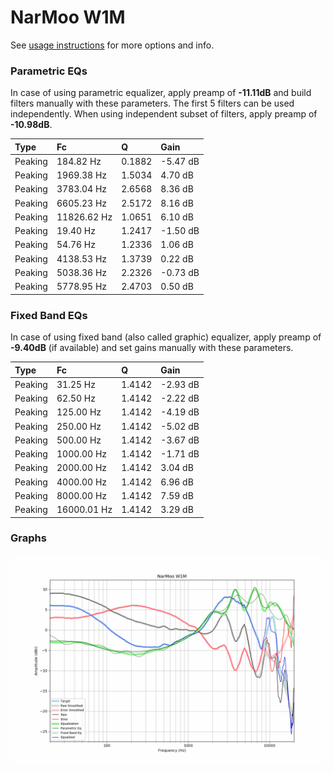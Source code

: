 # NarMoo W1M
See [usage instructions](https://github.com/jaakkopasanen/AutoEq#usage) for more options and info.

### Parametric EQs
In case of using parametric equalizer, apply preamp of **-11.11dB** and build filters manually
with these parameters. The first 5 filters can be used independently.
When using independent subset of filters, apply preamp of **-10.98dB**.

| Type    | Fc          |      Q | Gain     |
|:--------|:------------|:-------|:---------|
| Peaking | 184.82 Hz   | 0.1882 | -5.47 dB |
| Peaking | 1969.38 Hz  | 1.5034 | 4.70 dB  |
| Peaking | 3783.04 Hz  | 2.6568 | 8.36 dB  |
| Peaking | 6605.23 Hz  | 2.5172 | 8.16 dB  |
| Peaking | 11826.62 Hz | 1.0651 | 6.10 dB  |
| Peaking | 19.40 Hz    | 1.2417 | -1.50 dB |
| Peaking | 54.76 Hz    | 1.2336 | 1.06 dB  |
| Peaking | 4138.53 Hz  | 1.3739 | 0.22 dB  |
| Peaking | 5038.36 Hz  | 2.2326 | -0.73 dB |
| Peaking | 5778.95 Hz  | 2.4703 | 0.50 dB  |

### Fixed Band EQs
In case of using fixed band (also called graphic) equalizer, apply preamp of **-9.40dB**
(if available) and set gains manually with these parameters.

| Type    | Fc          |      Q | Gain     |
|:--------|:------------|:-------|:---------|
| Peaking | 31.25 Hz    | 1.4142 | -2.93 dB |
| Peaking | 62.50 Hz    | 1.4142 | -2.22 dB |
| Peaking | 125.00 Hz   | 1.4142 | -4.19 dB |
| Peaking | 250.00 Hz   | 1.4142 | -5.02 dB |
| Peaking | 500.00 Hz   | 1.4142 | -3.67 dB |
| Peaking | 1000.00 Hz  | 1.4142 | -1.71 dB |
| Peaking | 2000.00 Hz  | 1.4142 | 3.04 dB  |
| Peaking | 4000.00 Hz  | 1.4142 | 6.96 dB  |
| Peaking | 8000.00 Hz  | 1.4142 | 7.59 dB  |
| Peaking | 16000.01 Hz | 1.4142 | 3.29 dB  |

### Graphs
![](./NarMoo%20W1M.png)